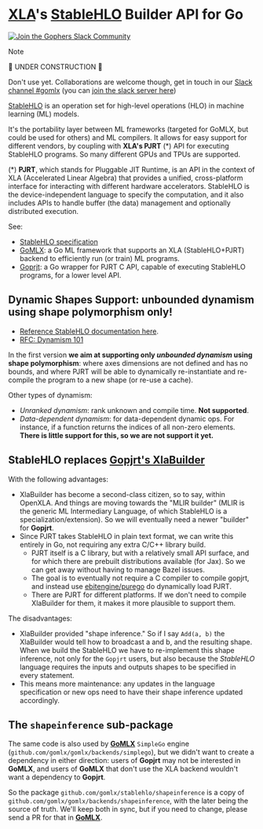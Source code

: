 # [XLA](https://openxla.org/)'s [StableHLO](https://openxla.org/stablehlo) Builder API for Go

[![Join the Gophers Slack Community](https://img.shields.io/badge/Slack-4A154B?style=for-the-badge&logo=slack&logoColor=white)](https://app.slack.com/client/T029RQSE6/C08TX33BX6U)

> [!Note]
> 🚧 UNDER CONSTRUCTION 🚧
> 
> Don't use yet. Collaborations are welcome though, get in touch 
> in our [Slack channel #gomlx](https://app.slack.com/client/T029RQSE6/C08TX33BX6U)
> (you can [join the slack server here](https://invite.slack.golangbridge.org/))

[StableHLO](https://openxla.org/stablehlo) is an operation set for high-level operations (HLO) in machine learning (ML) models. 

It's the portability layer between ML frameworks (targeted for GoMLX, but could be used for others) and ML
compilers. It allows for easy support for different vendors, by coupling with **XLA's PJRT** (*) API for executing
StableHLO programs. So many different GPUs and TPUs are supported.

(*) **PJRT**, which stands for Pluggable JIT Runtime, is an API in the context of XLA (Accelerated Linear Algebra)
that provides a unified, cross-platform interface for interacting with different hardware accelerators. 
StableHLO is the device-independent language to specify the computation, and it also includes APIs to handle
buffer (the data) management and optionally distributed execution.

See:

* [StableHLO specification](https://openxla.org/stablehlo/spec)
* [GoMLX](https://github.com/gomlx/gomlx): a Go ML framework that supports an XLA (StableHLO+PJRT) backend to
  efficiently run (or train) ML programs.
* [Goprjt](https://github.com/gomlx/gopjrt): a Go wrapper for PJRT C API, capable of executing StableHLO programs,
  for a lower level API.


## Dynamic Shapes Support: unbounded dynamism using shape polymorphism only!

* [Reference StableHLO documentation here](https://openxla.org/stablehlo/dynamism).
* [RFC: Dynamism 101](https://github.com/openxla/stablehlo/blob/main/rfcs/20230704-dynamism-101.md)

In the first version **we aim at supporting only _unbounded dynamism_ using shape polymorphism**:
where axes dimensions are not defined and has no bounds, and where PJRT will be able to dynamically
re-instantiate and re-compile the program to a new shape (or re-use a cache).

Other types of dynamism:

* _Unranked dynamism_: rank unknown and compile time. **Not supported**.
* _Data-dependent dynamism_: for data-dependent dynamic ops. For instance, if a function returns the indices of all 
  non-zero elements. **There is little support for this, so we are not support it yet.**

## StableHLO replaces [Gopjrt's XlaBuilder](https://github.com/gomlx/gopjrt/tree/main/xlabuilder)

With the following advantages:

* XlaBuilder has become a second-class citizen, so to say, within OpenXLA. 
  And things are moving towards the "MLIR builder" (MLIR is the generic ML Intermediary Language, of which StableHLO 
  is a specialization/extension).
  So we will eventually need a newer "builder" for **Gopjrt**.
* Since PJRT takes StableHLO in plain text format, we can write this entirely in Go, not requiring any extra
  C/C++ library build. 
  * PJRT itself is a C library, but with a relatively small API surface, and for which
    there are prebuilt distributions available (for Jax). So we can get away without having to manage Bazel issues.
  * The goal is to eventually not require a C compiler to compile gopjrt, and instead
    use [ebitengine/purego](https://github.com/ebitengine/purego) do dynamically load PJRT.
  * There are PJRT for different platforms. If we don't need to compile XlaBuilder for them, it makes it more plausible
    to support them.
 
The disadvantages:

* XlaBuilder provided "shape inference." So if I say `Add(a, b)` the XlaBuilder would tell how to broadcast
  a and b, and the resulting shape. When we build the StableHLO we have to re-implement this shape inference,
  not only for the `Gopjrt` users, but also because the *StableHLO* language requires the inputs and outputs shapes
  to be specified in every statement.
* This means more maintenance: any updates in the language specification or new ops need to have their shape inference
  updated accordingly.

## The `shapeinference` sub-package

The same code is also used by [**GoMLX**](https://github.com/gomlx/gomlx) `SimpleGo` engine 
(`github.com/gomlx/gomlx/backends/simplego`), but we didn't want to create a dependency in either direction:
users of **Gopjrt** may not be interested in **GoMLX**, and users of **GoMLX** that don't use the XLA backend
wouldn't want a dependency to **Gopjrt**. 

So the package `github.com/gomlx/stablehlo/shapeinference` is a copy of 
`github.com/gomlx/gomlx/backends/shapeinference`, with the later being the source of truth. We'll keep both in sync,
but if you need to change, please send a PR for that in [**GoMLX**](https://github.com/gomlx/gomlx).